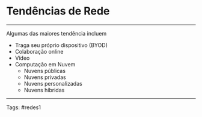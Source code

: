 # Tendências de Rede

---

Algumas das maiores tendência incluem

- Traga seu próprio dispositivo (BYOD)
- Colaboração online
- Vídeo
- Computação em Nuvem
	- Nuvens públicas
	- Nuvens privadas
	- Nuvens personalizadas
	- Nuvens híbridas

---

Tags: #redes1 